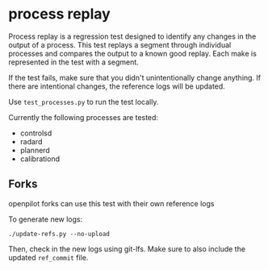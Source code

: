 # process replay

Process replay is a regression test designed to identify any changes in the output of a process. This test replays a segment through individual processes and compares the output to a known good replay. Each make is represented in the test with a segment.

If the test fails, make sure that you didn't unintentionally change anything. If there are intentional changes, the reference logs will be updated.

Use `test_processes.py` to run the test locally.

Currently the following processes are tested:

* controlsd
* radard
* plannerd
* calibrationd

## Forks

openpilot forks can use this test with their own reference logs

To generate new logs:

`./update-refs.py --no-upload`

Then, check in the new logs using git-lfs. Make sure to also include the updated `ref_commit` file.
